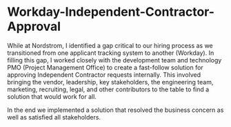 # Workday-Independent-Contractor-Approval

While at Nordstrom, I identified a gap critical to our hiring process as we transitioned from one applicant tracking system to another (Workday). In filling this gap, I worked closely with the development team and technology PMO (Project Management Office) to create a fast-follow solution for approving Independent Contractor requests internally. This involved bringing the vendor, leadership, key stakeholders, the engineering team, marketing, recruiting, legal, and other contributors to the table to find a solution that would work for all. 

In the end we implemented a solution that resolved the business concern as well as satisfied all stakeholders. 
